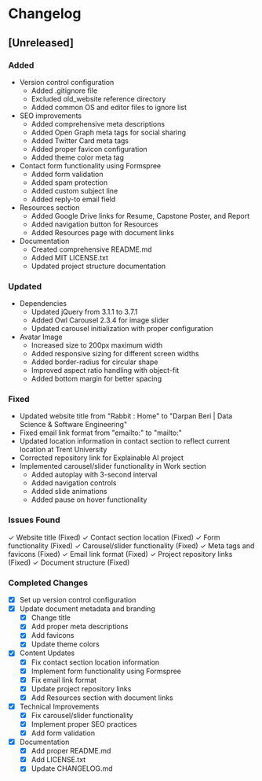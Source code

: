 # Changelog

## [Unreleased]

### Added
- Version control configuration
  - Added .gitignore file
  - Excluded old_website reference directory
  - Added common OS and editor files to ignore list
- SEO improvements
  - Added comprehensive meta descriptions
  - Added Open Graph meta tags for social sharing
  - Added Twitter Card meta tags
  - Added proper favicon configuration
  - Added theme color meta tag
- Contact form functionality using Formspree
  - Added form validation
  - Added spam protection
  - Added custom subject line
  - Added reply-to email field
- Resources section
  - Added Google Drive links for Resume, Capstone Poster, and Report
  - Added navigation button for Resources
  - Added Resources page with document links
- Documentation
  - Created comprehensive README.md
  - Added MIT LICENSE.txt
  - Updated project structure documentation

### Updated
- Dependencies
  - Updated jQuery from 3.1.1 to 3.7.1
  - Added Owl Carousel 2.3.4 for image slider
  - Updated carousel initialization with proper configuration
- Avatar Image
  - Increased size to 200px maximum width
  - Added responsive sizing for different screen widths
  - Added border-radius for circular shape
  - Improved aspect ratio handling with object-fit
  - Added bottom margin for better spacing

### Fixed
- Updated website title from "Rabbit : Home" to "Darpan Beri | Data Science & Software Engineering"
- Fixed email link format from "emailto:" to "mailto:"
- Updated location information in contact section to reflect current location at Trent University
- Corrected repository link for Explainable AI project
- Implemented carousel/slider functionality in Work section
  - Added autoplay with 3-second interval
  - Added navigation controls
  - Added slide animations
  - Added pause on hover functionality

### Issues Found
✓ Website title (Fixed)
✓ Contact section location (Fixed)
✓ Form functionality (Fixed)
✓ Carousel/slider functionality (Fixed)
✓ Meta tags and favicons (Fixed)
✓ Email link format (Fixed)
✓ Project repository links (Fixed)
✓ Document structure (Fixed)

### Completed Changes
- [x] Set up version control configuration
- [x] Update document metadata and branding
  - [x] Change title
  - [x] Add proper meta descriptions
  - [x] Add favicons
  - [x] Update theme colors
- [x] Content Updates
  - [x] Fix contact section location information
  - [x] Implement form functionality using Formspree
  - [x] Fix email link format
  - [x] Update project repository links
  - [x] Add Resources section with document links
- [x] Technical Improvements
  - [x] Fix carousel/slider functionality
  - [x] Implement proper SEO practices
  - [x] Add form validation
- [x] Documentation
  - [x] Add proper README.md
  - [x] Add LICENSE.txt
  - [x] Update CHANGELOG.md